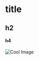 # title
## h2
#### h4

![Cool Image](https://images.unsplash.com/photo-1682687218147-9806132dc697?q=80&w=1075&auto=format&fit=crop&ixlib=rb-4.0.3&ixid=M3wxMjA3fDF8MHxwaG90by1wYWdlfHx8fGVufDB8fHx8fA%3D%3D)
